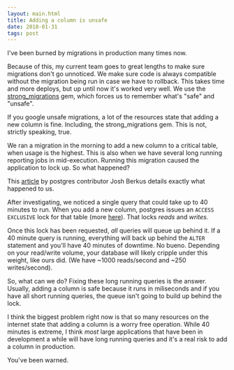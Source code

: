 ```yaml
---
layout: main.html
title: Adding a column is unsafe
date: 2018-01-31
tags: post
---
```


I've been burned by migrations in production many times now.

Because of this, my current team goes to great lengths to make sure migrations don't go unnoticed.
We make sure code is always compatible without the migration being run in case we have to rollback.
This takes time and more deploys, but up until now it's worked very well.
We use the [strong_migrations](https://github.com/ankane/strong_migrations) gem, which forces us to remember what's
"safe" and "unsafe".

If you google unsafe migrations, a lot of the resources state that adding a new column is fine.
Including, the strong_migrations gem. This is not, strictly speaking, true.

We ran a migration in the morning to add a new column to a critical table, when usage is the highest.
This is also when we have several long running reporting jobs in mid-execution.
Running this migration caused the application to lock up. So what happened?

This [article](http://www.databasesoup.com/2013/11/alter-table-and-downtime-part-ii.html) by postgres contributor Josh Berkus details exactly what happened to us.

After investigating, we noticed a single query that could take up to 40 minutes to run.
When you add a new column, postgres issues an `ACCESS EXCLUSIVE` lock for that table (more [here](https://www.postgresql.org/docs/9.5/static/sql-altertable.html)).
That locks _reads_ and _writes_.

Once this lock has been requested, _all_ queries will queue up behind it.
If a 40 minute query is running, everything will back up behind the `ALTER` statement and you'll have 40 minutes of downtime. No bueno. Depending on your read/write volume, your database will likely cripple under this weight, like ours did. (We have ~1000 reads/second and ~250 writes/second).

So, what can we do? Fixing these long running queries is the answer. Usually, adding a column is safe because it runs
in miliseconds and if you have all short running queries, the queue isn't going to build up behind the lock.

I think the biggest problem right now is that so many resources on the internet state that adding a column is a worry free operation.
While 40 minutes is extreme, I think _most_ large applications that have been in development a while will have
long running queries and it's a real risk to add a column in production.

You've been warned.
